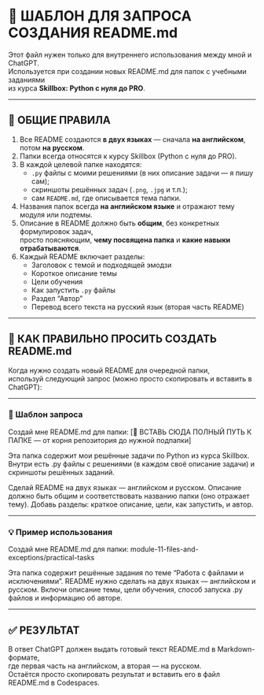 # 📘 ШАБЛОН ДЛЯ ЗАПРОСА СОЗДАНИЯ README.md

Этот файл нужен только для внутреннего использования между мной и ChatGPT.  
Используется при создании новых README.md для папок с учебными заданиями  
из курса **Skillbox: Python с нуля до PRO**.

---

## 🧩 ОБЩИЕ ПРАВИЛА

1. Все README создаются **в двух языках** — сначала **на английском**, потом **на русском**.  
2. Папки всегда относятся к курсу Skillbox (Python с нуля до PRO).  
3. В каждой целевой папке находятся:
   - `.py` файлы с моими решениями (в них описание задачи — я пишу сам);
   - скриншоты решённых задач (`.png`, `.jpg` и т.п.);
   - сам `README.md`, где описывается тема папки.  
4. Названия папок всегда **на английском языке** и отражают тему модуля или подтемы.  
5. Описание в README должно быть **общим**, без конкретных формулировок задач,  
   просто поясняющим, **чему посвящена папка** и **какие навыки отрабатываются**.  
6. Каждый README включает разделы:
   - Заголовок с темой и подходящей эмодзи  
   - Короткое описание темы  
   - Цели обучения  
   - Как запустить `.py` файлы  
   - Раздел “Автор”  
   - Перевод всего текста на русский язык (вторая часть README)

---

## 🧭 КАК ПРАВИЛЬНО ПРОСИТЬ СОЗДАТЬ README.md

Когда нужно создать новый README для очередной папки,  
используй следующий запрос (можно просто скопировать и вставить в ChatGPT):

---

### 💬 Шаблон запроса

Создай мне README.md для папки:
[🔹 ВСТАВЬ СЮДА ПОЛНЫЙ ПУТЬ К ПАПКЕ — от корня репозитория до нужной подпапки]

Эта папка содержит мои решённые задачи по Python из курса Skillbox.
Внутри есть .py файлы с решениями (в каждом своё описание задачи)
и скриншоты решённых заданий.

Сделай README на двух языках — английском и русском.
Описание должно быть общим и соответствовать названию папки (оно отражает тему).
Добавь разделы: краткое описание, цели, как запустить, и автор.


---

### 💡 Пример использования

Создай мне README.md для папки:
module-11-files-and-exceptions/practical-tasks

Эта папка содержит решённые задания по теме “Работа с файлами и исключениями”.
README нужно сделать на двух языках — английском и русском.
Включи описание темы, цели обучения, способ запуска .py файлов и информацию об авторе.


---

## ✅ РЕЗУЛЬТАТ

В ответ ChatGPT должен выдать готовый текст README.md в Markdown-формате,  
где первая часть на английском, а вторая — на русском.  
Остаётся просто скопировать результат и вставить его в файл README.md в Codespaces.
